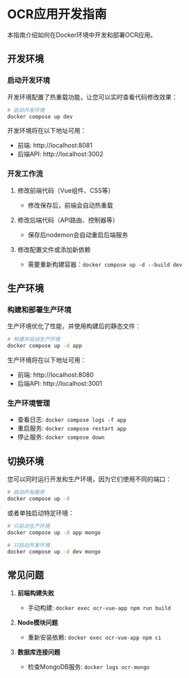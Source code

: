 # OCR应用开发指南

本指南介绍如何在Docker环境中开发和部署OCR应用。

## 开发环境

### 启动开发环境

开发环境配置了热重载功能，让您可以实时查看代码修改效果：

```bash
# 启动开发环境
docker compose up dev
```

开发环境将在以下地址可用：
- 前端: http://localhost:8081
- 后端API: http://localhost:3002

### 开发工作流

1. 修改前端代码（Vue组件、CSS等）
   - 修改保存后，前端会自动热重载

2. 修改后端代码（API路由、控制器等）
   - 保存后nodemon会自动重启后端服务

3. 修改配置文件或添加新依赖
   - 需要重新构建容器：`docker compose up -d --build dev`

## 生产环境

### 构建和部署生产环境

生产环境优化了性能，并使用构建后的静态文件：

```bash
# 构建并启动生产环境
docker compose up -d app
```

生产环境将在以下地址可用：
- 前端: http://localhost:8080
- 后端API: http://localhost:3001

### 生产环境管理

- 查看日志: `docker compose logs -f app`
- 重启服务: `docker compose restart app`
- 停止服务: `docker compose down`

## 切换环境

您可以同时运行开发和生产环境，因为它们使用不同的端口：

```bash
# 启动所有服务
docker compose up -d
```

或者单独启动特定环境：

```bash
# 只启动生产环境
docker compose up -d app mongo

# 只启动开发环境
docker compose up -d dev mongo
```

## 常见问题

1. **前端构建失败**
   - 手动构建: `docker exec ocr-vue-app npm run build`

2. **Node模块问题**
   - 重新安装依赖: `docker exec ocr-vue-app npm ci`

3. **数据库连接问题**
   - 检查MongoDB服务: `docker logs ocr-mongo` 